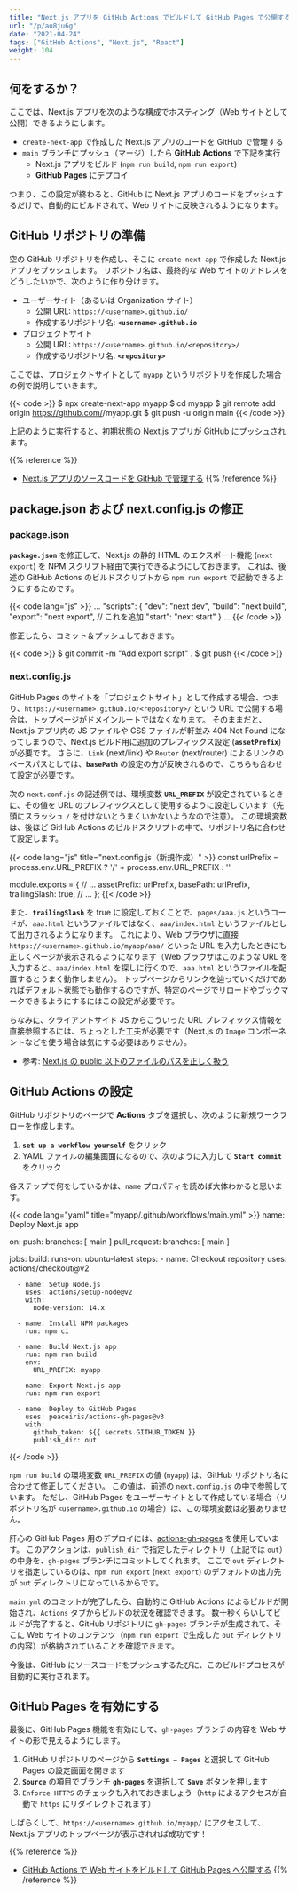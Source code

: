 ```yaml
---
title: "Next.js アプリを GitHub Actions でビルドして GitHub Pages で公開する"
url: "/p/au8ju6g"
date: "2021-04-24"
tags: ["GitHub Actions", "Next.js", "React"]
weight: 104
---
```


何をするか？
----

ここでは、Next.js アプリを次のような構成でホスティング（Web サイトとして公開）できるようにします。

- `create-next-app` で作成した Next.js アプリのコードを GitHub で管理する
- `main` ブランチにプッシュ（マージ）したら __GitHub Actions__ で下記を実行
    - Next.js アプリをビルド (`npm run build`, `npm run export`)
    - __GitHub Pages__ にデプロイ

つまり、この設定が終わると、GitHub に Next.js アプリのコードをプッシュするだけで、自動的にビルドされて、Web サイトに反映されるようになります。


GitHub リポジトリの準備
----

空の GitHub リポジトリを作成し、そこに `create-next-app` で作成した Next.js アプリをプッシュします。
リポジトリ名は、最終的な Web サイトのアドレスをどうしたいかで、次のように作り分けます。

- ユーザーサイト（あるいは Organization サイト）
    - 公開 URL:  `https://<username>.github.io/`
    - 作成するリポジトリ名: __`<username>.github.io`__
- プロジェクトサイト
    - 公開 URL: `https://<username>.github.io/<repository>/`
    - 作成するリポジトリ名: __`<repository>`__

ここでは、プロジェクトサイトとして `myapp` というリポジトリを作成した場合の例で説明していきます。

{{< code >}}
$ npx create-next-app myapp
$ cd myapp
$ git remote add origin https://github.com/<username>/myapp.git
$ git push -u origin main
{{< /code >}}

上記のように実行すると、初期状態の Next.js アプリが GitHub にプッシュされます。

{{% reference %}}
- [Next.js アプリのソースコードを GitHub で管理する](/p/xjw8it5)
{{% /reference %}}


package.json および next.config.js の修正
----

### package.json

__`package.json`__ を修正して、Next.js の静的 HTML のエクスポート機能 (`next export`) を NPM スクリプト経由で実行できるようにしておきます。
これは、後述の GitHub Actions のビルドスクリプトから `npm run export` で起動できるようにするためです。

{{< code lang="js" >}}
...
"scripts": {
  "dev": "next dev",
  "build": "next build",
  "export": "next export",  // これを追加
  "start": "next start"
}
...
{{< /code >}}

修正したら、コミット＆プッシュしておきます。

{{< code >}}
$ git commit -m "Add export script" .
$ git push
{{< /code >}}

### next.config.js

GitHub Pages のサイトを「プロジェクトサイト」として作成する場合、つまり、`https://<username>.github.io/<repository>/` という URL で公開する場合は、トップページがドメインルートではなくなります。
そのままだと、Next.js アプリ内の JS ファイルや CSS ファイルが軒並み 404 Not Found になってしまうので、Next.js ビルド用に追加のプレフィックス設定 (__`assetPrefix`__) が必要です。
さらに、`Link` (next/link) や `Router` (next/router) によるリンクのベースパスとしては、__`basePath`__ の設定の方が反映されるので、こちらも合わせて設定が必要です。

次の `next.conf.js` の記述例では、環境変数 __`URL_PREFIX`__ が設定されているときに、その値を URL のプレフィックスとして使用するように設定しています（先頭にスラッシュ `/` を付けないとうまくいかないようなので注意）。
この環境変数は、後ほど GitHub Actions のビルドスクリプトの中で、リポジトリ名に合わせて設定します。

{{< code lang="js" title="next.config.js（新規作成）" >}}
const urlPrefix = process.env.URL_PREFIX ? '/' + process.env.URL_PREFIX : ''

module.exports = {
  // ...
  assetPrefix: urlPrefix,
  basePath: urlPrefix,
  trailingSlash: true,
  // ...
};
{{< /code >}}

また、__`trailingSlash`__ を true に設定しておくことで、`pages/aaa.js` というコードが、`aaa.html` というファイルではなく、`aaa/index.html` というファイルとして出力されるようになります。
これにより、Web ブラウザに直接 `https://<username>.github.io/myapp/aaa/` といった URL を入力したときにも正しくページが表示されるようになります（Web ブラウザはこのような URL を入力すると、`aaa/index.html` を探しに行くので、`aaa.html` というファイルを配置するとうまく動作しません）。
トップページからリンクを辿っていくだけであればデフォルト状態でも動作するのですが、特定のページでリロードやブックマークできるようにするにはこの設定が必要です。

ちなみに、クライアントサイド JS からこういった URL プレフィックス情報を直接参照するには、ちょっとした工夫が必要です（Next.js の `Image` コンポーネントなどを使う場合は気にする必要はありません）。

- 参考: [Next.js の public 以下のファイルのパスを正しく扱う](/p/xjjbwes)


GitHub Actions の設定
----

GitHub リポジトリのページで __Actions__ タブを選択し、次のように新規ワークフローを作成します。

1. __`set up a workflow yourself`__ をクリック
2. YAML ファイルの編集画面になるので、次のように入力して __`Start commit`__ をクリック

各ステップで何をしているかは、`name` プロパティを読めば大体わかると思います。

{{< code lang="yaml" title="myapp/.github/workflows/main.yml" >}}
name: Deploy Next.js app

on:
  push:
    branches: [ main ]
  pull_request:
    branches: [ main ]

jobs:
  build:
    runs-on: ubuntu-latest
    steps:
      - name: Checkout repository
        uses: actions/checkout@v2

      - name: Setup Node.js
        uses: actions/setup-node@v2
        with:
          node-version: 14.x

      - name: Install NPM packages
        run: npm ci

      - name: Build Next.js app
        run: npm run build
        env:
          URL_PREFIX: myapp

      - name: Export Next.js app
        run: npm run export

      - name: Deploy to GitHub Pages
        uses: peaceiris/actions-gh-pages@v3
        with:
          github_token: ${{ secrets.GITHUB_TOKEN }}
          publish_dir: out
{{< /code >}}

`npm run build` の環境変数 `URL_PREFIX` の値 (`myapp`) は、GitHub リポジトリ名に合わせて修正してください。
この値は、前述の `next.config.js` の中で参照しています。
ただし、GitHub Pages をユーザーサイトとして作成している場合（リポジトリ名が `<username>.github.io` の場合）は、この環境変数は必要ありません。

肝心の GitHub Pages 用のデプロイには、[actions-gh-pages](https://github.com/peaceiris/actions-gh-pages) を使用しています。
このアクションは、`publish_dir` で指定したディレクトリ（上記では `out`）の中身を、`gh-pages` ブランチにコミットしてくれます。
ここで `out` ディレクトリを指定しているのは、`npm run export` (`next export`) のデフォルトの出力先が `out` ディレクトリになっているからです。

`main.yml` のコミットが完了したら、自動的に GitHub Actions によるビルドが開始され、`Actions` タブからビルドの状況を確認できます。
数十秒くらいしてビルドが完了すると、GitHub リポジトリに `gh-pages` ブランチが生成されて、そこに Web サイトのコンテンツ（`npm run export` で生成した `out` ディレクトリの内容）が格納されていることを確認できます。

今後は、GitHub にソースコードをプッシュするたびに、このビルドプロセスが自動的に実行されます。


GitHub Pages を有効にする
----

最後に、GitHub Pages 機能を有効にして、`gh-pages` ブランチの内容を Web サイトの形で見えるようにします。

1. GitHub リポジトリのページから __`Settings → Pages`__ と選択して GitHub Pages の設定画面を開きます
2. __`Source`__ の項目でブランチ __`gh-pages`__ を選択して __`Save`__ ボタンを押します
3. `Enforce HTTPS` のチェックも入れておきましょう（`http` によるアクセスが自動で `https` にリダイレクトされます）

しばらくして、`https://<username>.github.io/myapp/` にアクセスして、Next.js アプリのトップページが表示されれば成功です！

{{% reference %}}
- [GitHub Actions で Web サイトをビルドして GitHub Pages へ公開する](/p/5q3eq2c)
{{% /reference %}}

